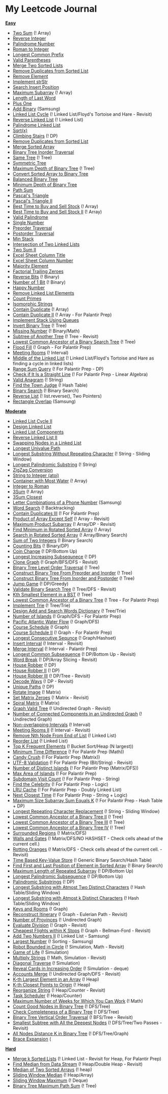 # My Leetcode Journal 

**[Easy](https://github.com/JinhoLee93/Leetcode_Problems/tree/main/easy)**
- [Two Sum](https://github.com/JinhoLee93/Leetcode_Problems/blob/main/easy/two_sum.py) (! Array)
- [Reverse Integer](https://github.com/JinhoLee93/Leetcode_Problems/blob/main/easy/reverse_integer.py)
- [Palindrome Number](https://github.com/JinhoLee93/Leetcode_Problems/blob/main/easy/palindrome_number.py)
- [Roman to Integer](https://github.com/JinhoLee93/Leetcode_Problems/blob/main/easy/roman_to_integer.py)
- [Longest Common Prefix](https://github.com/JinhoLee93/Leetcode_Problems/blob/main/easy/longest_common_prefix.py)
- [Valid Parentheses](https://github.com/JinhoLee93/Leetcode_Problems/blob/main/easy/valid_parentheses.py)
- [Merge Two Sorted Lists](https://github.com/JinhoLee93/Leetcode_Problems/blob/main/easy/merge_two_sorted_lists.py)
- [Remove Duplicates from Sorted List](https://github.com/JinhoLee93/Leetcode_Problems/tree/main/easy)
- [Remove Element](https://github.com/JinhoLee93/Leetcode_Problems/blob/main/easy/remove_element.py)
- [Implement strStr](https://github.com/JinhoLee93/Leetcode_Problems/blob/main/easy/implement_strStr.py)
- [Search Insert Position](https://github.com/JinhoLee93/Leetcode_Problems/blob/main/easy/search_insert.py)
- [Maximum Subarray](https://github.com/JinhoLee93/Leetcode_Problems/blob/main/easy/maximum_subarray.py) (! Array)
- [Length of Last Word](https://github.com/JinhoLee93/Leetcode_Problems/blob/main/easy/length_of_last_word.py)
- [Plus One](https://github.com/JinhoLee93/Leetcode_Problems/blob/main/easy/plus_one.py)
- [Add Binary](https://github.com/JinhoLee93/Leetcode_Problems/blob/main/easy/add_binary.py) (Samsung)
- [Linked List Cycle](https://github.com/JinhoLee93/Leetcode_Problems/blob/main/easy/linked_list_cycle.py) (! Linked List/Floyd's Tortoise and Hare - Revisit)
- [Reverse Linked List](https://github.com/JinhoLee93/Leetcode_Problems/blob/main/easy/reverse_list.py) (! Linked List)
- [Palindrome Linked List](https://github.com/JinhoLee93/Leetcode_Problems/blob/main/easy/is_palindrome.py)
- [Sqrt(x)](https://github.com/JinhoLee93/Leetcode_Problems/blob/main/easy/sqrt.py)
- [Climbing Stairs](https://github.com/JinhoLee93/Leetcode_Problems/blob/main/easy/climbing_stairs.py) (! DP)
- [Remove Duplicates from Sorted List](https://github.com/JinhoLee93/Leetcode_Problems/blob/main/easy/remove_duplicates_sorted_list.py)
- [Merge Sorted Array](https://github.com/JinhoLee93/Leetcode_Problems/blob/main/easy/merge_sorted_array.py)
- [Binary Tree Inorder Traversal](https://github.com/JinhoLee93/Leetcode_Problems/blob/main/easy/tree_inorder_traversal.py)
- [Same Tree](https://github.com/JinhoLee93/Leetcode_Problems/blob/main/easy/same_tree.py) (! Tree)
- [Symmetric Tree](https://github.com/JinhoLee93/Leetcode_Problems/blob/main/easy/symmetric_tree.py)
- [Maximum Depth of Binary Tree](https://github.com/JinhoLee93/Leetcode_Problems/blob/main/easy/tree_maximum_depth.py) (! Tree)
- [Convert Sorted Array to Binary Tree](https://github.com/JinhoLee93/Leetcode_Problems/blob/main/easy/sorted_array_to_BST.py)
- [Balanced Binary Tree](https://github.com/JinhoLee93/Leetcode_Problems/blob/main/easy/balanced_binary_tree.py) 
- [Minimum Depth of Binary Tree](https://github.com/JinhoLee93/Leetcode_Problems/blob/main/easy/min_depth_tree.py)
- [Path Sum](https://github.com/JinhoLee93/Leetcode_Problems/blob/main/easy/path_sum.py)
- [Pascal's Triangle](https://github.com/JinhoLee93/Leetcode_Problems/blob/main/easy/pascal's_triangle.py)
- [Pascal's Triangle II](https://github.com/JinhoLee93/Leetcode_Problems/blob/main/easy/pascal's_triangle_ii.py)
- [Best Time to Buy and Sell Stock](https://github.com/JinhoLee93/Leetcode_Problems/blob/main/easy/buy_sell_stock.py) (! Array)
- [Best Time to Buy and Sell Stock II](https://github.com/JinhoLee93/Leetcode_Problems/blob/main/easy/buy_sell_stock_ii.py) (! Array)
- [Valid Palindrome](https://github.com/JinhoLee93/Leetcode_Problems/blob/main/easy/valid_palindrome.py)
- [Single Number](https://github.com/JinhoLee93/Leetcode_Problems/blob/main/easy/single_number.py)
- [Preorder Traversal](https://github.com/JinhoLee93/Leetcode_Problems/blob/main/easy/preorder_traversal.py)
- [Postorder Traversal](https://github.com/JinhoLee93/Leetcode_Problems/blob/main/easy/preorder_traversal.py)
- [Min Stack](https://github.com/JinhoLee93/Leetcode_Problems/blob/main/easy/min_stack.py)
- [Intersection of Two Linked Lists](https://github.com/JinhoLee93/Leetcode_Problems/blob/main/easy/intersection_two_linked_lists.py)
- [Two Sum II](https://github.com/JinhoLee93/Leetcode_Problems/blob/main/easy/two_sum_ii.py)
- [Excel Sheet Column Title](https://github.com/JinhoLee93/Leetcode_Problems/blob/main/easy/excel_column.py)
- [Excel Sheet Column Number](https://github.com/JinhoLee93/Leetcode_Problems/blob/main/easy/excel_column_num.py)
- [Majority Element](https://github.com/JinhoLee93/Leetcode_Problems/blob/main/easy/majority_element.py)
- [Factorial Trailing Zeroes](https://github.com/JinhoLee93/Leetcode_Problems/blob/main/easy/factorial_trailing_zeroes.py) 
- [Reverse Bits](https://github.com/JinhoLee93/Leetcode_Problems/blob/main/easy/reverse_bits.py) (! Binary)
- [Number of 1 Bit](https://github.com/JinhoLee93/Leetcode_Problems/blob/main/easy/number_of_bits.py) (! Binary)
- [Happy Number](https://github.com/JinhoLee93/Leetcode_Problems/blob/main/easy/happy_number.py)
- [Remove Linked List Elements](https://github.com/JinhoLee93/Leetcode_Problems/blob/main/easy/remove_linked_list.py)
- [Count Primes](https://github.com/JinhoLee93/Leetcode_Problems/blob/main/easy/count_primes.py)
- [Isomorphic Strings](https://github.com/JinhoLee93/Leetcode_Problems/blob/main/easy/isomorphic_strings.py)
- [Contain Duplicate](https://github.com/JinhoLee93/Leetcode_Problems/blob/main/easy/contain_duplicate.py) (! Array)
- [Contain Duplicate II](https://github.com/JinhoLee93/Leetcode_Problems/blob/main/easy/contain_duplicate_ii.py) (! Array - For Palantir Prep)
- [Implement Stack Using Queues](https://github.com/JinhoLee93/Leetcode_Problems/tree/main/easy/stack_using_queues.py)
- [Invert Binary Tree](https://github.com/JinhoLee93/Leetcode_Problems/blob/main/easy/invert_binary_tree.py) (! Tree)
- [Missing Number](https://github.com/JinhoLee93/Leetcode_Problems/blob/main/easy/missing_number.py) (! Binary/Math)
- [Subtree of Another Tree](https://github.com/JinhoLee93/Leetcode_Problems/blob/main/easy/subtree_of_another_tree.py) (! Tree - Revisit)
- [Lowest Common Ancestor of a Binary Search Tree](https://github.com/JinhoLee93/Leetcode_Problems/blob/main/easy/lowest_common_ancestor.py) (! Tree)
- [Flood Fill](https://github.com/JinhoLee93/Leetcode_Problems/blob/main/easy/flood_fill.py) (! Graph - For Palantir Prep)
- [Meeting Rooms](https://github.com/JinhoLee93/Leetcode_Problems/blob/main/easy/meeting_rooms.py) (! Interval)
- [Middle of the Linked List](https://github.com/JinhoLee93/Leetcode_Problems/blob/main/easy/middle_of_the_linked_list.py) (! Linked List/Floyd's Tortoise and Hare as finding a cycle in linked lists) 
- [Range Sum Query](https://github.com/JinhoLee93/Leetcode_Problems/blob/main/easy/range_sum_query.py) (! For Palantir Prep - DP)
- [Check if It Is a Straight Line](https://github.com/JinhoLee93/Leetcode_Problems/blob/main/easy/check_if_straight_line.py) (! For Palantir Prep - Linear Algebra)
- [Valid Anagram](https://github.com/JinhoLee93/Leetcode_Problems/blob/main/easy/valid_anagram.py) (! String)
- [Find the Town Judge](https://github.com/JinhoLee93/Leetcode_Problems/blob/main/easy/find_the_town_judge.py) (! Hash Table)
- [Binary Search](https://github.com/JinhoLee93/Leetcode_Problems/blob/main/easy/binary_search.py) (! Binary Search)
- [Reverse List](https://github.com/JinhoLee93/Leetcode_Problems/blob/main/easy/reverse_string.py) (! list.reverse(), Two Pointers)
- [Rectangle Overlap](https://github.com/JinhoLee93/Leetcode_Problems/blob/main/easy/rectangle_overlap.py) (Samsung)

**[Moderate](https://github.com/JinhoLee93/Leetcode_Problems/tree/main/moderate)**
- [Linked List Cycle II](https://github.com/JinhoLee93/Leetcode_Problems/blob/main/moderate/linked_list_cycle_ii.py) 
- [Design Linked List](https://github.com/JinhoLee93/Leetcode_Problems/blob/main/moderate/design_linked_list.py)
- [Linked List Components](https://github.com/JinhoLee93/Leetcode_Problems/blob/main/moderate/linked_list_components.py)
- [Reverse Linked List II](https://github.com/JinhoLee93/Leetcode_Problems/blob/main/moderate/reverse_linked_list_ii.py)
- [Swapping Nodes in a Linked List](https://github.com/JinhoLee93/Leetcode_Problems/blob/main/moderate/swapping_nodes.py)
- [Longest Univalue Path](https://github.com/JinhoLee93/Leetcode_Problems/blob/main/moderate/longest_univalue_path.py)
- [Longest Substring Without Repeating Character](https://github.com/JinhoLee93/Leetcode_Problems/blob/main/moderate/longest_substring.py) (! String - Sliding Window)
- [Longest Palindromic Substring](https://github.com/JinhoLee93/Leetcode_Problems/blob/main/moderate/longest_palindrome.py) (! String)
- [ZigZag Conversion](https://github.com/JinhoLee93/Leetcode_Problems/blob/main/moderate/zigzag_conversion.py)
- [String to Integer (atoi)](https://github.com/JinhoLee93/Leetcode_Problems/blob/main/moderate/string_to_integer.py)
- [Container with Most Water](https://github.com/JinhoLee93/Leetcode_Problems/blob/main/moderate/container_most_water.py) (! Array)
- [Integer to Roman](https://github.com/JinhoLee93/Leetcode_Problems/blob/main/moderate/integer_to_roman.py)
- [3Sum](https://github.com/JinhoLee93/Leetcode_Problems/blob/main/moderate/3sum.py) (! Array)
- [3Sum Closest](https://github.com/JinhoLee93/Leetcode_Problems/blob/main/moderate/3sum_closest.py)
- [Letter Combinations of a Phone Number](https://github.com/JinhoLee93/Leetcode_Problems/blob/main/moderate/letter_combinations.py) (Samsung)
- [Word Search](https://github.com/JinhoLee93/Leetcode_Problems/blob/main/moderate/word_search.py) (! Backtracking)
- [Contain Duplicates III](https://github.com/JinhoLee93/Leetcode_Problems/blob/main/moderate/contain_duplicate_iii.py) (! For Palantir Prep)
- [Product of Array Except Self](https://github.com/JinhoLee93/Leetcode_Problems/blob/main/moderate/product_of_array.py) (! Array - Revisit)
- [Maximum Product Subarray](https://github.com/JinhoLee93/Leetcode_Problems/blob/main/moderate/maximum_prod.py) (! Array/DP - Revisit)
- [Find Minimum in Rotated Sorted Array](https://github.com/JinhoLee93/Leetcode_Problems/blob/main/moderate/min_rotated_array.py) (! Array)
- [Search in Rotated Sorted Array](https://github.com/JinhoLee93/Leetcode_Problems/blob/main/moderate/search_rotated_array.py) (! Array/Binary Search)
- [Sum of Two Integers](https://github.com/JinhoLee93/Leetcode_Problems/blob/main/moderate/sum_of_two_integers.py) (! Binary Search)
- [Counting Bits](https://github.com/JinhoLee93/Leetcode_Problems/blob/main/easy/counting_bits.py) (! Binary/DP)
- [Coin Change](https://github.com/JinhoLee93/Leetcode_Problems/blob/main/moderate/coin_change.py) (! DP/Bottom Up)
- [Longest Increasing Subsequnece](https://github.com/JinhoLee93/Leetcode_Problems/blob/main/moderate/longest_increasing_subsequence.py) (! DP)
- [Clone Graph](https://github.com/JinhoLee93/Leetcode_Problems/blob/main/moderate/clone_graph.py) (! Graph/BFS/DFS - Revisit)
- [Binary Tree Level Order Traversal](https://github.com/JinhoLee93/Leetcode_Problems/blob/main/moderate/binary_tree_level_order.py) (! Tree)
- [Construct Binary Tree From Preorder and Inorder](https://github.com/JinhoLee93/Leetcode_Problems/blob/main/moderate/construct_pre_in_order.py) (! Tree)
- [Construct Binary Tree From Inorder and Postorder](https://github.com/JinhoLee93/Leetcode_Problems/blob/main/moderate/tree_from_in_and_post.py) (! Tree)
- [Jump Game](https://github.com/JinhoLee93/Leetcode_Problems/blob/main/moderate/jump_game.py) (! DP/Greedy)
- [Validate Binary Search Tree](https://github.com/JinhoLee93/Leetcode_Problems/blob/main/moderate/validate_binary_search_tree.py) (! Tree/DFS - Revisit)
- [Kth Smallest Element in a BST](https://github.com/JinhoLee93/Leetcode_Problems/blob/main/moderate/kth_smallest_bst.py) (! Tree)
- [Lowest Common Ancestor of a Binary Tree](https://github.com/JinhoLee93/Leetcode_Problems/blob/main/moderate/lowest_common_ancestor_bt.py) (! Tree - For Palantir Prep)
- [Implement Trie](https://github.com/JinhoLee93/Leetcode_Problems/blob/main/moderate/implement_trie.py) (! Tree/Trie)
- [Design Add and Search Words Dictionary](https://github.com/JinhoLee93/Leetcode_Problems/blob/main/moderate/design_add_and_search.py) (! Tree/Trie) 
- [Number of Islands](https://github.com/JinhoLee93/Leetcode_Problems/blob/main/moderate/number_of_islands.py) (! Graph/DFS - For Palantir Prep)
- [Pacific Atlantic Water Flow](https://github.com/JinhoLee93/Leetcode_Problems/blob/main/moderate/pacific_atlantic_water_flow.py) (! Graph/DFS)
- [Course Schedule](https://github.com/JinhoLee93/Leetcode_Problems/blob/main/moderate/course_schedule.py) (! Graph)
- [Course Schedule II](https://github.com/JinhoLee93/Leetcode_Problems/blob/main/moderate/course_schedule_ii.py) (! Graph - For Palantir Prep)
- [Longest Consecutive Sequnce](https://github.com/JinhoLee93/Leetcode_Problems/blob/main/moderate/longest_consecutive_sequence.py) (! Graph/Hashset)
- [Insert Interval](https://github.com/JinhoLee93/Leetcode_Problems/blob/main/moderate/insert_interval.py) (! Interval - Revisit)
- [Merge Interval](https://github.com/JinhoLee93/Leetcode_Problems/blob/main/moderate/merge_interval.py) (! Interval - Palantir Prep)
- [Longest Common Subsequence](https://github.com/JinhoLee93/Leetcode_Problems/blob/main/moderate/longest_common_subsequence.py) (! DP/Bottom Up - Revisit)
- [Word Break](https://github.com/JinhoLee93/Leetcode_Problems/blob/main/moderate/word_break.py) (! DP/Array Slicing - Revisit)
- [House Robber](https://github.com/JinhoLee93/Leetcode_Problems/blob/main/moderate/house_robber.py) (! DP)
- [House Robber II](https://github.com/JinhoLee93/Leetcode_Problems/blob/main/moderate/house_robber_ii.py) (! DP)
- [House Robber III](https://github.com/JinhoLee93/Leetcode_Problems/blob/main/moderate/house_robber_iii.py) (! DP/Tree - Revisit)
- [Decode Ways](https://github.com/JinhoLee93/Leetcode_Problems/blob/main/moderate/decode_ways.py) (! DP - Revisit)
- [Unique Paths](https://github.com/JinhoLee93/Leetcode_Problems/blob/main/moderate/unique_paths.py) (! DP)
- [Rotate Image](https://github.com/JinhoLee93/Leetcode_Problems/blob/main/moderate/rotate_image.py) (! Matrix)
- [Set Matrix Zeroes](https://github.com/JinhoLee93/Leetcode_Problems/blob/main/moderate/set_matrix_zeroes.py) (! Matrix - Revisit) 
- [Spiral Matrix](https://github.com/JinhoLee93/Leetcode_Problems/tree/main/moderate) (! Matrix)
- [Graph Valid Tree](https://github.com/JinhoLee93/Leetcode_Problems/blob/main/moderate/graph_valid_tree.py) (! Undirected Graph - Revisit)
- [Number of Connected Components in an Undirected Graph](https://github.com/JinhoLee93/Leetcode_Problems/blob/main/moderate/number_of_connected_graph.py) (! Undirected Graph)
- [Non-overlapping Intervals](https://github.com/JinhoLee93/Leetcode_Problems/blob/main/moderate/erase_intervals.py) (! Interval)
- [Meeting Rooms II](https://github.com/JinhoLee93/Leetcode_Problems/blob/main/moderate/meeting_rooms_ii.py) (! Interval - Revisit)
- [Remove Nth Node From End of List](https://github.com/JinhoLee93/Leetcode_Problems/blob/main/moderate/remove_nth_linked_list.py) (! Linked List)
- [Reorder List](https://github.com/JinhoLee93/Leetcode_Problems/blob/main/moderate/reorder_list.py) (! Linked List)
- [Top K Frequent Elements](https://github.com/JinhoLee93/Leetcode_Problems/blob/main/moderate/top_k_frequent_elements.py) (! Bucket Sort/Heap (N largest))
- [Minimum Time Difference](https://github.com/JinhoLee93/Leetcode_Problems/blob/main/moderate/minimum_time_difference.py) (! For Palantir Prep (Math))
- [Candy Crush](https://github.com/JinhoLee93/Leetcode_Problems/blob/main/moderate/candy_crush.py) (! For Palantir Prep (Matrix))
- [UTF-8 Validation](https://github.com/JinhoLee93/Leetcode_Problems/blob/main/moderate/utf-8_validation.py) (! For Palantir Prep (Bit/String) - Revisit)
- [Number of Distinct Islands](https://github.com/JinhoLee93/Leetcode_Problems/blob/main/moderate/number_of_distinct_islands.py) (! For Palantir Prep (Matrix/DFS))
- [Max Area of Islands](https://github.com/JinhoLee93/Leetcode_Problems/blob/main/moderate/max_area_of_island.py) (! For Palantir Prep)
- [Subdomain Visit Count](https://github.com/JinhoLee93/Leetcode_Problems/blob/main/moderate/subdomain_visit_count.py) (! For Palantir Prep - String) 
- [Find the Celebrity](https://github.com/JinhoLee93/Leetcode_Problems/blob/main/moderate/find_the_celebrity.py) (! For Palantir Prep - Logic)
- [LRU Cache](https://github.com/JinhoLee93/Leetcode_Problems/blob/main/moderate/lru_cache.py) (! For Palantir Prep - Doubly Linked List)
- [Next Closest Time](https://github.com/JinhoLee93/Leetcode_Problems/blob/main/moderate/next_closest_time.py) (! For Palantir Prep - String + Logic)
- [Maximum Size Subarray Sum Equals K](https://github.com/JinhoLee93/Leetcode_Problems/blob/main/moderate/sub_equals_k.py) (! For Palantir Prep - Hash Table + DP)
- [Longest Repeating Character Replacement](https://github.com/JinhoLee93/Leetcode_Problems/blob/main/moderate/longest_repeating_character_replacement.py) (! String - Sliding Window)
- [Lowest Common Ancestor of a Binary Tree II](https://github.com/JinhoLee93/Leetcode_Problems/blob/main/moderate/lowest_common_ancestor_ii.py) (! Tree)
- [Lowest Common Ancestor of a Binary Tree III](https://github.com/JinhoLee93/Leetcode_Problems/blob/main/moderate/lowest_common_ancestor_iii.py) (! Tree)
- [Lowest Common Ancestor of a Binary Tree IV](https://github.com/JinhoLee93/Leetcode_Problems/blob/main/moderate/lowest_common_ancestor_iv.py) (! Tree)
- [Surrounded Regions](https://github.com/JinhoLee93/Leetcode_Problems/blob/main/moderate/surrounded_regions.py) (! Matrix/DFS)
- [Walls and Gates](https://github.com/JinhoLee93/Leetcode_Problems/blob/main/moderate/walls_and_gates.py) (! Matrix/DFS/NO HASHSET - Check cells ahead of the current cell.)
- [Rotting Oranges](https://github.com/JinhoLee93/Leetcode_Problems/blob/main/moderate/rotting_oranges.py) (! Matrix/DFS - Check cells ahead of the current cell. - Revisit)
- [Time Based Key-Value Store](https://github.com/JinhoLee93/Leetcode_Problems/blob/main/moderate/time_based_key_value_store.py) (! Generic Binary Search/Hash Table)  
- [Find First and Last Position of Element in Sorted Array](https://github.com/JinhoLee93/Leetcode_Problems/blob/main/moderate/find_first_and_last.py) (! Binary Search)
- [Maximum Length of Repeated Subarray](https://github.com/JinhoLee93/Leetcode_Problems/blob/main/moderate/maximum_length_of_repeated_subarray.py) (! DP/Bottom Up)
- [Longest Palindromic Subsequence](https://github.com/JinhoLee93/Leetcode_Problems/blob/main/moderate/palindromic_subsequences.py) (! DP/Bottom Up)
- [Palindromic Substrings](https://github.com/JinhoLee93/Leetcode_Problems/blob/main/moderate/palindromic_substrings.py) (! DP)
- [Longest Substring with Atmost Two Distinct Characters](https://github.com/JinhoLee93/Leetcode_Problems/blob/main/moderate/atmost_two_distinct.py) (! Hash Table/Sliding Window)
- [Longest Substring with Atmost k Distinct Characters](https://github.com/JinhoLee93/Leetcode_Problems/blob/main/moderate/longest_atmost_k.py) (! Hash Table/Sliding Window)
- [Keys and Rooms](https://github.com/JinhoLee93/Leetcode_Problems/blob/main/moderate/keys_and_rooms.py) (! Graph)
- [Reconstruct Itinerary](https://github.com/JinhoLee93/Leetcode_Problems/blob/main/moderate/reconstruct_itinerary.py) (! Graph - Eulerian Path - Revisit)
- [Number of Provinces](https://leetcode.com/problems/number-of-provinces/submissions/) (! Undirected Graph)
- [Evaluate Division](https://github.com/JinhoLee93/Leetcode_Problems/blob/main/moderate/evaluate_division.py) (! Graph - Revisit)
- [Cheapest Flights within K Stops](https://github.com/JinhoLee93/Leetcode_Problems/blob/main/moderate/cheapest_flights_k_stops.py) (! Graph - Bellman-Ford - Revisit)
- [Add Two Numbers II](https://github.com/JinhoLee93/Leetcode_Problems/blob/main/moderate/add_two_numbers.py) (! Linked List - Samsung)
- [Largest Number](https://github.com/JinhoLee93/Leetcode_Problems/blob/main/moderate/largest_number.py) (! Sorting - Samsung)
- [Robot Bounded in Circle](https://github.com/JinhoLee93/Leetcode_Problems/blob/main/moderate/robot_bounded.py) (! Simulation, Math - Revisit)
- [Game of Life](https://github.com/JinhoLee93/Leetcode_Problems/blob/main/moderate/game_of_life.py) (! Simulation)
- [Multiply Strings](https://github.com/JinhoLee93/Leetcode_Problems/blob/main/moderate/multiply_string.py) (! Math, Simulation - Revisit)
- [Diagonal Traverse](https://github.com/JinhoLee93/Leetcode_Problems/blob/main/moderate/diagonal_traverse.py) (! Simulation)
- [Reveal Cards in Increasing Order](https://github.com/JinhoLee93/Leetcode_Problems/blob/main/moderate/reveal_cards_in.py) (! Simulation - deque)
- [Accounts Merge](https://github.com/JinhoLee93/Leetcode_Problems/blob/main/moderate/accounts_merge.py) (! Undirected Graph/DFS - Revisit)
- [K-th Largest Element in an Array](https://github.com/JinhoLee93/Leetcode_Problems/blob/main/moderate/kth_largest_element.py) (! Heap)
- [K-th Closest Points to Origin](https://github.com/JinhoLee93/Leetcode_Problems/blob/main/moderate/k_closest_points.py) (! Heap)
- [Reorganize String](https://github.com/JinhoLee93/Leetcode_Problems/blob/main/moderate/reorganizing_string.py) (! Heap/Counter - Revisit)
- [Task Scheduler](https://github.com/JinhoLee93/Leetcode_Problems/blob/main/moderate/task_scheduler.py) (! Heap/Counter)
- [Maximum Number of Weeks for Which You Can Work](https://github.com/JinhoLee93/Leetcode_Problems/blob/main/moderate/maximum_num_work.py) (! Math)
- [Count Good Nodes in Binary Tree](https://github.com/JinhoLee93/Leetcode_Problems/blob/main/moderate/count_good_nodes.py) (! DFS/Tree)
- [Check Completeness of a Binary Tree](https://github.com/JinhoLee93/Leetcode_Problems/blob/main/moderate/check_completeness.py) (! DFS/Tree)
- [Binary Tree Vertical Order Traversal](https://github.com/JinhoLee93/Leetcode_Problems/blob/main/moderate/vertical_order_traversal.py) (! BFS/Tree - Revisit)
- [Smallest Subtree with All the Deepest Nodes](https://github.com/JinhoLee93/Leetcode_Problems/blob/main/moderate/smallest_subtree.py) (! DFS/Tree/Two Passes - Revisit)
- [All Nodes Distance K in Binary Tree](https://github.com/JinhoLee93/Leetcode_Problems/blob/main/moderate/nodes_distance_k.py) (! DFS/Tree/Graph)
- [Brace Expansion](https://github.com/JinhoLee93/Leetcode_Problems/blob/main/moderate/brace_expansion.py) (
 
**[Hard](https://github.com/JinhoLee93/Leetcode_Problems/tree/main/hard)**
- [Merge k Sorted Lists](https://github.com/JinhoLee93/Leetcode_Problems/blob/main/hard/merge_k_sorted_lists.py) (! Linked List - Revisit for Heap, For Palantir Prep)
- [Find Median from Data Stream](https://github.com/JinhoLee93/Leetcode_Problems/blob/main/hard/find_median_from_data.py) (! Heap/Double Heap - Revisit)
- [Median of Two Sorted Arrays](https://github.com/JinhoLee93/Leetcode_Problems/blob/main/hard/median_of_two_sorted_arrays.py) (! heap)
- [Sliding Window Median](https://github.com/JinhoLee93/Leetcode_Problems/blob/main/hard/sliding_window_median.py) (! Heap/Array)
- [Sliding Window Maximum](https://github.com/JinhoLee93/Leetcode_Problems/blob/main/hard/sliding_window_maximum.py) (! Deque)
- [Binary Tree Maximum Path Sum]() (! Tree)

